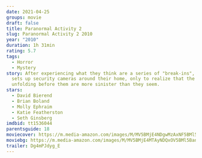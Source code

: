 ```yaml
---
date: 2021-04-25
groups: movie
draft: false
title: Paranormal Activity 2
slug: Paranormal Activity 2 2010
year: "2010"
duration: 1h 31min
rating: 5.7
tags:
  - Horror
  - Mystery
story: After experiencing what they think are a series of "break-ins", a family
  sets up security cameras around their home, only to realize that the events
  unfolding before them are more sinister than they seem.
stars:
  - David Bierend
  - Brian Boland
  - Molly Ephraim
  - Katie Featherston
  - Seth Ginsberg
imdbid: tt1536044
parentsguide: 18
moviecover: https://m.media-amazon.com/images/M/MV5BMjE4NDgwMzAxNF5BMl5BanBnXkFtZTcwNTE3OTk4Mw@@._V1_FMjpg_UX1000_.jpg
moviebg: https://m.media-amazon.com/images/M/MV5BMjE4MTAyNDQxOV5BMl5BanBnXkFtZTcwMjAyOTQyNA@@._V1_FMjpg_UX1280_.jpg
trailer: Dg4mPJdyg_E
---
```

